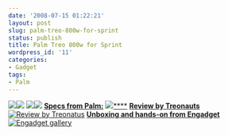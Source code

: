 ```yaml
---
date: '2008-07-15 01:22:21'
layout: post
slug: palm-treo-800w-for-sprint
status: publish
title: Palm Treo 800w for Sprint
wordpress_id: '11'
categories:
- Gadget
tags:
- Palm
---
```


[![](http://www.palm.com/us/products/smartphones/treo800w/images/device/screens/gallery_bb_sprint_hero1.png)](http://www.palm.com/us/products/smartphones/treo800w/images/device/screens/gallery_bb_sprint_hero1.png)[![](http://www.palm.com/us/products/smartphones/treo800w/images/device/screens/gallery_bb_sprint_hero2.png)](http://www.palm.com/us/products/smartphones/treo800w/images/device/screens/gallery_bb_sprint_hero2.png)
[![](http://www.palm.com/us/products/smartphones/treo800w/images/device/screens/gallery_bb_sprint_hero5.png)](http://www.palm.com/us/products/smartphones/treo800w/images/device/screens/gallery_bb_sprint_hero5.png)[![](http://www.palm.com/us/products/smartphones/treo800w/images/device/screens/gallery_bb_sprint_hero6.png)](http://www.palm.com/us/products/smartphones/treo800w/images/device/screens/gallery_bb_sprint_hero6.png)
[**Specs from Palm:**](http://www.palm.com/us/products/smartphones/treo800w/specs.html)
[![](http://www.palm.com/us/images/products/smartphones/sphone_index_800w.jpg)](http://www.palm.com/us/products/smartphones/treo800w/specs.html)[****](http://blog.treonauts.com/2008/07/sprint-treo-8-1.html)
[**Review by Treonauts**](http://blog.treonauts.com/2008/07/sprint-treo-8-1.html)
[![Review by Treonatus](http://blog.treonauts.com/Treo_2D800w_2DTreo_2D700w_2Dcomparison.jpg)](http://blog.treonauts.com/2008/07/sprint-treo-8-1.html)
[**Unboxing and hands-on from Engadget**](http://www.engadgetmobile.com/photos/palm-treo-800w-for-sprint-unboxing-and-hands-on-1/)
[![Engadget gallery](http://www.blogsmithmedia.com/www.engadgetmobile.com/media/2008/07/800w19.jpg)](http://www.engadgetmobile.com/photos/palm-treo-800w-for-sprint-unboxing-and-hands-on-1/)
